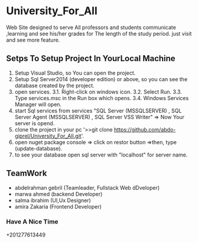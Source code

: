 # University_For_All
Web Site designed to serve All professors and students communicate ,learning and see 
his/her grades  for The length of the study period. just visit and see more feature.

## Setps To Setup Project In YourLocal Machine
1. Setup Visual Studio, so You can open the project.
2. Setup Sql Server2014 (developer edition) or above, so you can see the database created by the project.
3. open services.
   3.1. Right-click on windows icon.
   3.2. Select Run.
   3.3. Type services.msc in the Run box which opens.
   3.4. Windows Services Manager will open.
4. start Sql services from services "SQL Server (MSSQLSERVER) , SQL Server Agent (MSSQLSERVER) , SQL Server VSS Writer" => Now Your server is opend.
5. clone the project in your pc '>>git clone https://github.com/abdo-giprel/University_For_All.git'.   
6. open nuget package console => click on restor button =>then, type (update-database).
7. to see your database open sql server with "localhost" for server name.
## TeamWork
* abdelrahman gebril (Teamleader, Fullstack Web dDveloper)
* marwa ahmed (backend Developer)
* salma ibrahim (UI,Ux Designer)
*  amira Zakaria (Frontend Developer)

### Have A Nice Time 

+201277613449
